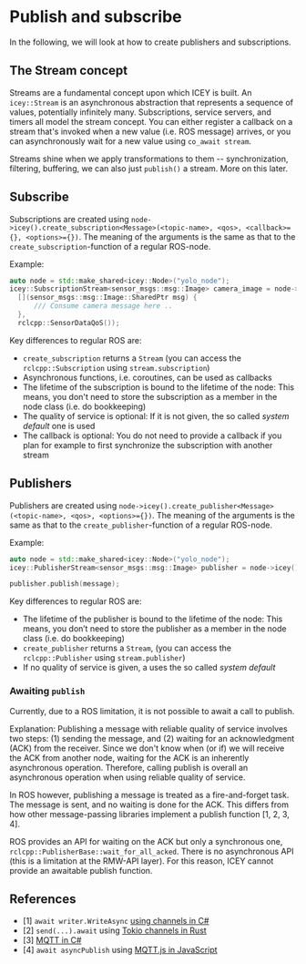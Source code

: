 # Publish and subscribe

In the following, we will look at how to create publishers and subscriptions.

## The Stream concept 

Streams are a fundamental concept upon which ICEY is built. An `icey::Stream` is an asynchronous abstraction that represents a sequence of values, potentially infinitely many. 
Subscriptions, service servers, and timers all model the stream concept. 
You can either register a callback on a stream that's invoked when a new value (i.e. ROS message) arrives, or you can asynchronously wait for a new value using `co_await stream`. 

Streams shine when we apply transformations to them -- synchronization, filtering, buffering, we can also just `publish()` a stream. More on this later.


## Subscribe

Subscriptions are created using `node->icey().create_subscription<Message>(<topic-name>, <qos>, <callback>={}, <options>={})`. The meaning of the arguments is the same as that to the `create_subscription`-function of a regular ROS-node. 

Example: 

```cpp
auto node = std::make_shared<icey::Node>("yolo_node");
icey::SubscriptionStream<sensor_msgs::msg::Image> camera_image = node->icey().create_subscription<sensor_msgs::msg::Image>("camera", 
  [](sensor_msgs::msg::Image::SharedPtr msg) {
      /// Consume camera message here ..
  },
  rclcpp::SensorDataQoS());
```

Key differences to regular ROS are: 
  - `create_subscription` returns a `Stream` (you can access the `rclcpp::Subscription` using `stream.subscription`)
  - Asynchronous functions, i.e. coroutines, can be used as callbacks
  - The lifetime of the subscription is bound to the lifetime of the node: This means, you don't need to store  the subscription as a member in the node class (i.e. do bookkeeping)
  - The quality of service is optional: If it is not given, the so called *system default* one is used
  - The callback is optional: You do not need to provide a callback if you plan for example to first synchronize the subscription with another stream

## Publishers

Publishers are created using `node->icey().create_publisher<Message>(<topic-name>, <qos>, <options>={})`. The meaning of the arguments is the same as that to the `create_publisher`-function of a regular ROS-node. 

Example: 

```cpp
auto node = std::make_shared<icey::Node>("yolo_node");
icey::PublisherStream<sensor_msgs::msg::Image> publisher = node->icey().create_publisher<sensor_msgs::msg::Image>("camera", rclcpp::SensorDataQoS());

publisher.publish(message);
```

Key differences to regular ROS are: 
  - The lifetime of the publisher is bound to the lifetime of the node: This means, you don’t need to store the publisher as a member in the node class (i.e. do bookkeeping)
  - `create_publisher` returns a `Stream`, (you can access the `rclcpp::Publisher` using `stream.publisher`)
  - If no quality of service is given, a uses the so called *system default*  

### Awaiting `publish`

Currently, due to a ROS limitation, it is not possible to await a call to publish.

Explanation:
Publishing a message with reliable quality of service involves two steps: (1) sending the message, and (2) waiting for an acknowledgment (ACK) from the receiver. Since we don't know when (or if) we will receive the ACK from another node, waiting for the ACK is an inherently asynchronous operation.
Therefore, calling publish is overall an asynchronous operation when using reliable quality of service.

In ROS however, publishing a message is treated as a fire-and-forget task. The message is sent, and no waiting is done for the ACK.
This differs from how other message-passing libraries implement a publish function [1, 2, 3, 4].

ROS provides an API for waiting on the ACK but only a synchronous one, `rclcpp::PublisherBase::wait_for_all_acked`. There is no asynchronous API (this is a limitation at the RMW-API layer). For this reason, ICEY cannot provide an awaitable publish function.

## References 

- [1] `await writer.WriteAsync` [using channels in C#](https://learn.microsoft.com/en-us/dotnet/core/extensions/channels)
- [2] `send(...).await` using [Tokio channels in Rust](https://tokio.rs/tokio/tutorial/channels)
- [3] [MQTT in C#](https://github.com/dotnet/MQTTnet/blob/980a5d0a6d58d77318056cd50d35602c34622360/Samples/Client/Client_Publish_Samples.cs#L39)
- [4] `await asyncPublish` using [MQTT.js in JavaScript](https://github.com/mqttjs/MQTT.js?tab=readme-ov-file#publish-async)